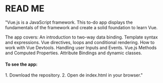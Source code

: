 <h1>READ ME </h1> 
"Vue.js is a JavaScript framework. This to-do app displays the fundamentals of the framework and create a solid foundation to learn Vue.

The app covers:
An introduction to two-way data binding.
Template syntax and expressions.
Vue directives, loops and conditional rendering.
How to work with Vue Devtools.
Handling user Inputs and Events.
Vue.js Methods and Computed Properties.
Attribute Bindings and dynamic classes.

<h4>To see the app:</h4>
1. Download the repository.
2. Open de index.html in your browser."
